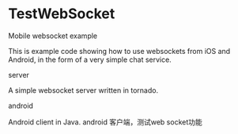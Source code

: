 # TestWebSocket

Mobile websocket example

This is example code showing how to use websockets from iOS and Android, in the form of a very simple chat service.

server

A simple websocket server written in tornado.

android

Android client in Java. android 客户端，测试web socket功能


